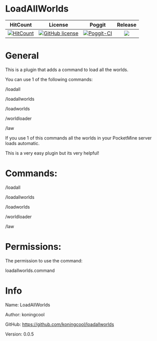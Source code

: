    # LoadAllWorlds

| HitCount | License | Poggit | Release |
|:--:|:--:|:--:|:--:|
|[![HitCount](http://hits.dwyl.io/koningcool/LoadAllWorlds.svg)](http://hits.dwyl.io/koningcool/LoadAllWorlds)|[![GitHub license](https://img.shields.io/github/license/koningcool/LoadAllWorlds.svg)](https://github.com/koningcool/LoadAllWorlds/blob/master/LICENSE)|[![Poggit-CI](https://poggit.pmmp.io/ci.shield/koningcool/LoadAllWorlds/LoadallWorlds)](https://poggit.pmmp.io/ci/koningcool/LoadAllWorlds/LoadAllWorlds)|[![](https://poggit.pmmp.io/shield.state/LoadAllWorlds)](https://poggit.pmmp.io/p/LoadAllWorlds)|


# General
This is a plugin that adds a command to load all the worlds.

You can use 1 of the following commands: 

/loadall

/loadallworlds

/loadworlds

/worldloader

/law

If you use 1 of this commands all the worlds in your PocketMine server loads automatic.

This is a very easy plugin but its very helpful!



# Commands:
 /loadall
 
 /loadallworlds
 
 /loadworlds
 
 /worldloader
 
 /law

# Permissions:

 The permission to use the command:

 loadallworlds.command

 # Info
 Name: LoadAllWorlds
 
 Author: koningcool
 
 GitHub: https://github.com/koningcool/loadallworlds

 Version: 0.0.5

